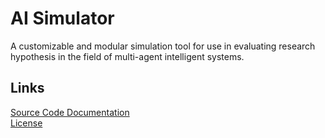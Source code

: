 # AI Simulator

A customizable and modular simulation tool for use in evaluating research hypothesis in the field of multi-agent intelligent systems.

## Links
[Source Code Documentation](./Documentation/Honor's%20Project%20Simulation_DOCS.md)  
[License](./LICENSE)
